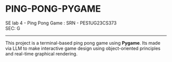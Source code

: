 # PING-PONG-PYGAME
SE lab 4 - Ping Pong Game : SRN - PES1UG23CS373 <br>
SEC: G

---
This project is a terminal-based ping pong game using **Pygame**.
Its made via LLM to make interactive game design using object-oriented principles and real-time graphical rendering.
